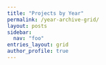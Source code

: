 ```yaml
---
title: "Projects by Year"
permalink: /year-archive-grid/
layout: posts
sidebar:
  nav: "foo"
entries_layout: grid
author_profile: true
---
```


